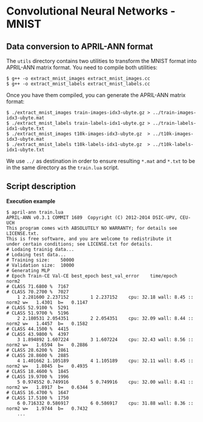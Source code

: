 Convolutional Neural Networks - MNIST
=====================================

Data conversion to APRIL-ANN format
-----------------------------------

The `utils` directory contains two utilities to transform the MNIST format into
APRIL-ANN matrix format. You need to compile both utilities:

```
$ g++ -o extract_mnist_images extract_mnist_images.cc
$ g++ -o extract_mnist_labels extract_mnist_labels.cc
```

Once you have them compiled, you can generate the APRIL-ANN matrix format:

```
$ ./extract_mnist_images train-images-idx3-ubyte.gz > ../train-images-idx3-ubyte.mat
$ ./extract_mnist_labels train-labels-idx1-ubyte.gz > ../train-labels-idx1-ubyte.txt
$ ./extract_mnist_images t10k-images-idx3-ubyte.gz  > ../t10k-images-idx3-ubyte.mat
$ ./extract_mnist_labels t10k-labels-idx1-ubyte.gz  > ../t10k-labels-idx1-ubyte.txt
```

We use `../` as destination in order to ensure resulting `*.mat` and `*.txt` to
be in the same directory as the `train.lua` script.

Script description
------------------

**Execution example**

```
$ april-ann train.lua
APRIL-ANN v0.3.1 COMMIT 1689  Copyright (C) 2012-2014 DSIC-UPV, CEU-UCH
This program comes with ABSOLUTELY NO WARRANTY; for details see LICENSE.txt.
This is free software, and you are welcome to redistribute it
under certain conditions; see LICENSE.txt for details.
# Lodaing trainig data...
# Lodaing test data...
# Training size:   	50000
# Validation size: 	10000
# Generating MLP
# Epoch Train-CE Val-CE best_epoch best_val_error    time/epoch    norm2
# CLASS 71.6800 %  7167
# CLASS 70.2700 %  7027
    1 2.281600 2.237152        1 2.237152 	 cpu: 32.18 wall: 8.45 :: norm2 w=   1.4301  b=   0.1147
# CLASS 52.9100 %  5291
# CLASS 51.9700 %  5196
    2 2.180531 2.054351        2 2.054351 	 cpu: 32.09 wall: 8.44 :: norm2 w=   1.4457  b=   0.1582
# CLASS 44.1500 %  4415
# CLASS 43.9800 %  4397
    3 1.894892 1.607224        3 1.607224 	 cpu: 32.43 wall: 8.56 :: norm2 w=   1.6594  b=   0.2886
# CLASS 28.6200 %  2861
# CLASS 28.8600 %  2885
    4 1.401662 1.105189        4 1.105189 	 cpu: 32.11 wall: 8.45 :: norm2 w=   1.8045  b=   0.4935
# CLASS 18.4600 %  1845
# CLASS 19.9700 %  1996
    5 0.974552 0.749916        5 0.749916 	 cpu: 32.00 wall: 8.41 :: norm2 w=   1.8917  b=   0.6344
# CLASS 16.4700 %  1647
# CLASS 17.5100 %  1750
    6 0.716332 0.586917        6 0.586917 	 cpu: 31.88 wall: 8.36 :: norm2 w=   1.9744  b=   0.7432
    ...
    
```
